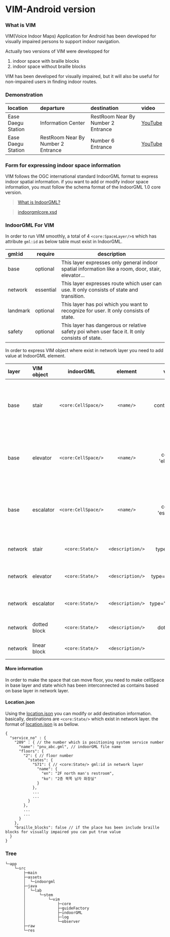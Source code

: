 # VIM-Android version
 
### What is VIM
VIM(Voice Indoor Maps) Application for Android has been developed for visually impaired persons to support indoor navigation.

Actually two versions of VIM were developped for

1. indoor space with braille blocks
2. indoor space without braille blocks

VIM has been developed for visually impaired, but it will also be useful for non-impaired users in finding indoor routes.

### Demonstration
|location|departure|destination|video
|:--|:--|:--|:--|
|Ease Daegu Station|Information Center|RestRoom Near By Number 2 Entrance|[YouTube](https://youtu.be/KjH6fsr74Jc "VIM Demonstration at 동대구역(1)")|
|Ease Daegu Station|RestRoom Near By Number 2 Entrance|Number 6 Entrance|[YouTube](https://youtu.be/EPm08nGf39k "VIM Demonstration at 동대구역(2)")|


### Form for expressing indoor space information

VIM follows the OGC international standard IndoorGML format to express indoor spatial information. if you want to add or modify indoor space information, you must follow the schema format of the IndoorGML 1.0 core version.

> [What is IndoorGML?](http://www.indoorgml.net/ "OGC Standard for Indoor Spatial Information")

> [indoorgmlcore.xsd](http://schemas.opengis.net/indoorgml/1.0/indoorgmlcore.xsd "indoorgmlcore.xsd")

### IndoorGML For VIM

In order to run VIM smoothly, a total of 4 ```<core:SpaceLayer/>```s which has attribute ```gml:id``` as below table must exist in IndoorGML.

|gml:id|require|description|
|:--|--|--|
|base|optional|This layer expresses only general indoor spatial information like a room, door, stair, elevator...|
|network|essential|This layer expresses route which user can use. It only consists of state and transition.|
|landmark|optional|This layer has poi which you want to recognize for user. It only consists of state.|
|safety|optional|This layer has dangerous or relative safety poi when user face it. It only consists of state.|

In order to express VIM object where exist in network layer you need to add value at IndoorGML element.

|layer|VIM object|indoorGML|element|value|description|
|:--|:--|:--:|:--:|:--:|:--|
|base|stair|```<core:CellSpace/>```|```<name/>```|contain 'stair' |It represent the space of interLayerConnected state which has description value as `type="stair"`  and exist in network layer|
|base|elevator|```<core:CellSpace/>```|```<name/>```|contain 'elevator' |It represent the space of interLayerConnected state which has description value as `type="elevator"` and exist in network layer|
|base|escalator|```<core:CellSpace/>```|```<name/>```|contain 'escalator' |It represent the space of interLayerConnected state which has description value as `type="escalator"`  and exist in network layer|
|network|stair|```<core:State/>```|```<description/>```|type="stair" |It must be connected to other floor state as transition and |
|network|elevator|```<core:State/>```|```<description/>```|type="elevator" |It must be connected to other floor state as transition|
|network|escalator|```<core:State/>```|```<description/>```|type="escalator" |It must be connected to other floor state as transition|
|network|dotted block|```<core:State/>```|```<description/>```|dot="true" |It will work when turn on the visually impaired version|
|network|linear block|```<core:State/>```|```<description/>```|null|It will work when turn on the visually impaired version|

#### More information

In order to make the space that can move floor, you need to make cellSpace in base layer and state which has been interconnected as contains based on base layer in network layer.

#### Location.json

Using the [location.json](./app/src/assets/../main/assets/location.json) you can modify or add destination information. basically, destinations are  ```<core:State/>``` which exist in network layer. the format of [location.json](./app/src/assets/../main/assets/location.json) is as bellow.

```
{
  "service_no" : {
    "209" : { // the number which is positioning system service number
      "name": "pnu_abc.gml", // indoorGML file name
      "floors": {
        "2": { // floor number
          "states": {
            "S71": { // <core:State/> gml:id in network layer
              "name": {
                "en": "2F north man's restroom",
                "ko": "2층 북쪽 남자 화장실"
              }
            },
            ...
            ...
          }
        },
        ...
        ...
      }
    },
    "braille_blocks": false // if the place has been include braille blocks for visually impaired you can put true value
  }
}
```
### Tree
```
└─app
    └─src
        ├─main
        ├─assets
        │  └─indoorgml
        ├─java
        │  └─lab
        │      └─stem
        │          └─vim
        │              ├─core
        │              ├─guideFactory
        │              ├─indoorGML
        │              ├─log
        │              └─observer
        ├─raw
        └─res
```




